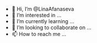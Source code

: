 - 👋 Hi, I’m @LinaAfanaseva
- 👀 I’m interested in ...
- 🌱 I’m currently learning ...
- 💞️ I’m looking to collaborate on ...
- 📫 How to reach me ...

<!---
LinaAfanaseva/LinaAfanaseva is a ✨ special ✨ repository because its `README.md` (this file) appears on your GitHub profile.
You can click the Preview link to take a look at your changes.
--->

